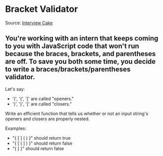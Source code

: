 # Bracket Validator
Source: [Interview Cake](https://www.interviewcake.com/question/swift/bracket-validator?course=fc1&section=queues-stacks)

## You're working with an intern that keeps coming to you with JavaScript code that won't run because the braces, brackets, and parentheses are off. To save you both some time, you decide to write a braces/brackets/parentheses validator.

Let's say:
* '(', '{', '[' are called "openers."
* ')', '}', ']' are called "closers."

Write an efficient function that tells us whether or not an input string's openers and closers are properly nested.

Examples:
* "{ [ ] ( ) }" should return true
* "{ [ ( ] ) }" should return false
* "{ [ }" should return false
